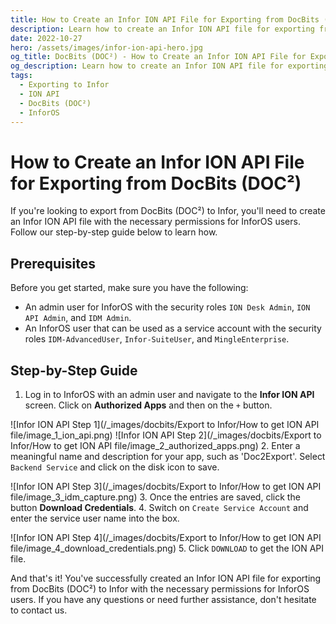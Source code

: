 ```yaml
---
title: How to Create an Infor ION API File for Exporting from DocBits (DOC²)
description: Learn how to create an Infor ION API file for exporting from DocBits (DOC²) to Infor with the necessary permissions for InforOS users. Follow our step-by-step guide now.
date: 2022-10-27
hero: /assets/images/infor-ion-api-hero.jpg
og_title: DocBits (DOC²) - How to Create an Infor ION API File for Exporting
og_description: Learn how to create an Infor ION API file for exporting from DocBits (DOC²) to Infor with the necessary permissions for InforOS users. Follow our step-by-step guide now.
tags:
  - Exporting to Infor
  - ION API
  - DocBits (DOC²)
  - InforOS
---
```


# How to Create an Infor ION API File for Exporting from DocBits (DOC²)

If you're looking to export from DocBits (DOC²) to Infor, you'll need to create an Infor ION API file with the necessary permissions for InforOS users. Follow our step-by-step guide below to learn how.

## Prerequisites

Before you get started, make sure you have the following:

- An admin user for InforOS with the security roles `ION Desk Admin`, `ION API Admin`, and `IDM Admin`.
- An InforOS user that can be used as a service account with the security roles `IDM-AdvancedUser`, `Infor-SuiteUser`, and `MingleEnterprise`.

## Step-by-Step Guide

1. Log in to InforOS with an admin user and navigate to the **Infor ION API** screen. Click on **Authorized Apps** and then on the `+` button.

![Infor ION API Step 1](/_images/docbits/Export to Infor/How to get ION API file/image_1_ion_api.png)
![Infor ION API Step 2](/_images/docbits/Export to Infor/How to get ION API file/image_2_authorized_apps.png)
2. Enter a meaningful name and description for your app, such as 'Doc2Export'. Select `Backend Service` and click on the disk icon to save.

![Infor ION API Step 3](/_images/docbits/Export to Infor/How to get ION API file/image_3_idm_capture.png)
3. Once the entries are saved, click the button **Download Credentials**.
4. Switch on `Create Service Account` and enter the service user name into the box.

![Infor ION API Step 4](/_images/docbits/Export to Infor/How to get ION API file/image_4_download_credentials.png)
5. Click `DOWNLOAD` to get the ION API file.

And that's it! You've successfully created an Infor ION API file for exporting from DocBits (DOC²) to Infor with the necessary permissions for InforOS users. If you have any questions or need further assistance, don't hesitate to contact us.

